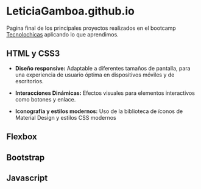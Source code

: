 # LeticiaGamboa.github.io

Pagina final de los principales proyectos realizados en el bootcamp [Tecnolochicas](https://tecnolochicas.mx/) aplicando lo que aprendimos.

## HTML y CSS3
* **Diseño responsive:** Adaptable a diferentes tamaños de pantalla, para una experiencia de usuario óptima en dispositivos móviles y de escritorios.

* **Interacciones Dinámicas:** Efectos visuales para elementos interactivos como botones y enlace.

* **Iconografía y estilos modernos:** Uso de la biblioteca de íconos de Material Design y estilos CSS modernos

## Flexbox

## Bootstrap

## Javascript

